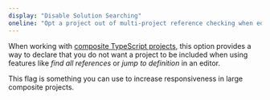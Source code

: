 ```yaml
---
display: "Disable Solution Searching"
oneline: "Opt a project out of multi-project reference checking when editing"
---
```


When working with [composite TypeScript projects](/docs/handbook/project-references.html), this option provides a way to declare that you do not want a project to be included when using features like _find all references_ or _jump to definition_ in an editor.

This flag is something you can use to increase responsiveness in large composite projects.
